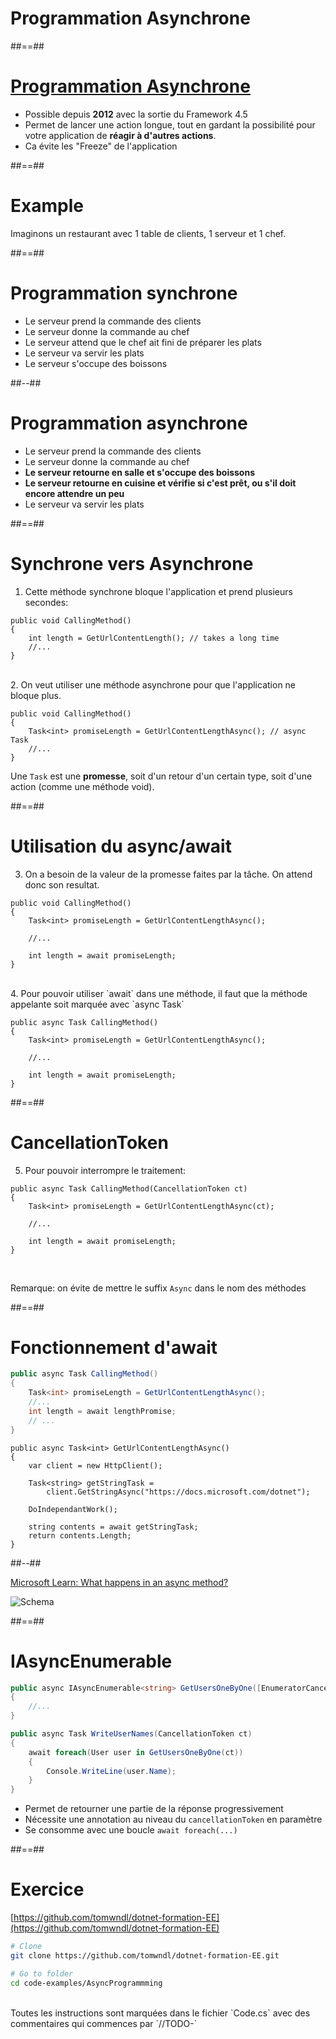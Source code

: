 <!-- .slide: class="transition bg-blue" -->

# Programmation Asynchrone

##==##

# [Programmation Asynchrone](https://learn.microsoft.com/en-us/dotnet/csharp/asynchronous-programming/)

- Possible depuis **2012** avec la sortie du Framework 4.5
- Permet de lancer une action longue,
  tout en gardant la possibilité pour votre application de **réagir à d'autres actions**.
- Ca évite les "Freeze" de l'application

##==##

# Example

Imaginons un restaurant avec 1 table de clients, 1 serveur et 1 chef.

##==##

<!-- .slide: class="two-column" data-background="#2c3c4e"-->

# Programmation **synchrone**

- Le serveur prend la commande des clients
- Le serveur donne la commande au chef
- Le serveur attend que le chef ait fini de préparer les plats
- Le serveur va servir les plats
- Le serveur s'occupe des boissons
<!-- .element: class="list-fragment" -->

##--##

# Programmation **asynchrone**

- Le serveur prend la commande des clients
- Le serveur donne la commande au chef
- **Le serveur retourne en salle et s'occupe des boissons**
- **Le serveur retourne en cuisine et vérifie si c'est prêt, ou s'il doit encore attendre un peu**
- Le serveur va servir les plats
<!-- .element: class="list-fragment" -->

##==##

# Synchrone vers Asynchrone

1. Cette méthode synchrone bloque l'application et prend plusieurs secondes:

```csharp[]
public void CallingMethod()
{
    int length = GetUrlContentLength(); // takes a long time
    //...
}
```

<br />

<div class="fragment"> 
2. On veut utiliser une méthode asynchrone pour que l'application ne bloque plus.

```csharp[1-5|3]
public void CallingMethod()
{
    Task<int> promiseLength = GetUrlContentLengthAsync(); // async Task
    //...
}
```

Une `Task` est une **promesse**, soit d'un retour d'un certain type, soit d'une action (comme une méthode void).

</div>

##==##

# Utilisation du async/await

3. On a besoin de la valeur de la promesse faites par la tâche. On attend donc son resultat.

```csharp[1-8|7]
public void CallingMethod()
{
    Task<int> promiseLength = GetUrlContentLengthAsync();

    //...

    int length = await promiseLength;
}
```

<br />

<div class="fragment"> 
4. Pour pouvoir utiliser `await` dans une méthode, il faut que la méthode appelante soit marquée avec `async Task`

```csharp[1-8|1]
public async Task CallingMethod()
{
    Task<int> promiseLength = GetUrlContentLengthAsync();

    //...

    int length = await promiseLength;
}
```

</div>

##==##

# CancellationToken

5. Pour pouvoir interrompre le traitement:

```csharp[1-8|1-3]
public async Task CallingMethod(CancellationToken ct)
{
    Task<int> promiseLength = GetUrlContentLengthAsync(ct);

    //...

    int length = await promiseLength;
}
```

<br />

Remarque: on évite de mettre le suffix `Async` dans le nom des méthodes

##==##

# Fonctionnement d'await

```csharp
public async Task CallingMethod()
{
    Task<int> promiseLength = GetUrlContentLengthAsync();
    //...
    int length = await lengthPromise;
    // ...
}
```

```csharp[1-12|3|5-6|8|10|10-12|1-12]
public async Task<int> GetUrlContentLengthAsync()
{
    var client = new HttpClient();

    Task<string> getStringTask =
        client.GetStringAsync("https://docs.microsoft.com/dotnet");

    DoIndependantWork();

    string contents = await getStringTask;
    return contents.Length;
}
```

##--##

<!-- .slide: class="two-column" data-background="#2c3c4e"-->

[Microsoft Learn: What happens in an async method?](https://learn.microsoft.com/en-us/dotnet/csharp/asynchronous-programming/task-asynchronous-programming-model#BKMK_WhatHappensUnderstandinganAsyncMethod)

![Schema](https://learn.microsoft.com/en-us/dotnet/csharp/asynchronous-programming/media/task-asynchronous-programming-model/navigation-trace-async-program.png)

##==##

# IAsyncEnumerable

```csharp
public async IAsyncEnumerable<string> GetUsersOneByOne([EnumeratorCancellation] CancellationToken ct)
{
    //...
}

public async Task WriteUserNames(CancellationToken ct)
{
    await foreach(User user in GetUsersOneByOne(ct))
    {
        Console.WriteLine(user.Name);
    }
}
```

- Permet de retourner une partie de la réponse progressivement
- Nécessite une annotation au niveau du `cancellationToken` en paramètre
- Se consomme avec une boucle `await foreach(...)`

##==##

<!-- .slide: class="exercice" -->

# Exercice

[https://github.com/tomwndl/dotnet-formation-EE](https://github.com/tomwndl/dotnet-formation-EE)

```bash
# Clone
git clone https://github.com/tomwndl/dotnet-formation-EE.git

# Go to folder
cd code-examples/AsyncProgrammming
```

<br />
Toutes les instructions sont marquées dans le fichier `Code.cs` avec des commentaires qui commences par `//TODO-`
